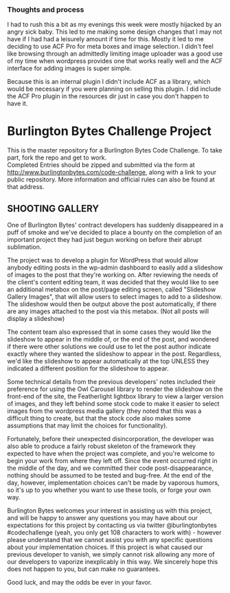 ### Thoughts and process

I had to rush this a bit as my evenings this week were mostly hijacked by an angry sick baby.  This led to me making
some design changes that I may not have if I had had a leisurely amount if time for this.  Mostly it led to me deciding 
to use ACF Pro for meta boxes and image selection.  I didn't feel like browsing through an admittedly limiting image 
uploader was a good use of my time when wordpress provides one that works really well and the ACF interface for adding 
images is super simple.

Because this is an internal plugin I didn't include ACF as a library, which would be necessary if you were planning on 
selling this plugin.  I did include the ACF Pro plugin in the resources dir just in case you don't happen to have it.

# Burlington Bytes Challenge Project

This is the master repository for a Burlington Bytes Code Challenge.  To take part, fork the repo and get to work.  
Completed Entries should be zipped and submitted via the form at http://www.burlingtonbytes.com/code-challenge, along 
with a link to your public repository.  More information and official rules can also be found at that address.

## SHOOTING GALLERY

One of Burlington Bytes' contract developers has suddenly disappeared in a puff of smoke and we've decided to place a 
bounty on the completion of an important project they had just begun working on before their abrupt sublimation.

The project was to develop a plugin for WordPress that would allow anybody editing posts in the wp-admin dashboard to 
easily add a slideshow of images to the post that they're working on.
After reviewing the needs of the client's content editing team, it was decided that they would like to see an additional 
metabox on the post/page editing screen, called "Slideshow Gallery Images", that will allow users to select images to 
add to a slideshow. The slideshow would then be output above the post automatically, if there are any images attached 
to the post via this metabox. (Not all posts will display a slideshow)

The content team also expressed that in some cases they would like the slideshow to appear in the middle of, or the end 
of the post, and wondered if there were other solutions we could use to let the post author indicate exactly where they 
wanted the slideshow to appear in the post.  Regardless, we'd like the slideshow to appear automatically at the top 
UNLESS they indicated a different position for the slideshow to appear.

Some technical details from the previous developers' notes included their preference for using the Owl Carousel library 
to render the slideshow on the front-end of the site, the Featherlight lightbox library to view a larger version of 
images, and they left behind some stock code to make it easier to select images from the wordpress media gallery (they 
noted that this was a difficult thing to create, but that the stock code also makes some assumptions that may limit the 
choices for functionality).

Fortunately, before their unexpected disincorporation, the developer was also able to produce a fairly robust skeleton 
of the framework they expected to have when the project was complete, and you're welcome to begin your work from where 
they left off.  Since the event occurred right in the middle of the day, and we committed their code post-disappearance, 
nothing should be assumed to be tested and bug-free. At the end of the day, however, implementation choices can't be made 
by vaporous humors, so it's up to you whether you want to use these tools, or forge your own way.

Burlington Bytes welcomes your interest in assisting us with this project, and will be happy to answer any questions you 
may have about our expectations for this project by contacting us via twitter @burlingtonbytes #codechallenge (yeah, you 
only get 108 characters to work with) - however please understand that we cannot assist you with any specific questions 
about your implementation choices. If this project is what caused our previous developer to vanish, we simply cannot risk 
allowing any more of our developers to vaporize inexplicably in this way. We sincerely hope this does not happen to you, 
but can make no guarantees.

Good luck, and may the odds be ever in your favor.
